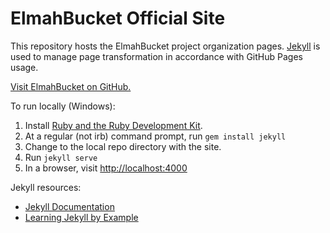 ElmahBucket Official Site
====================

This repository hosts the ElmahBucket  project organization pages. [Jekyll](https://github.com/mojombo/jekyll) is used to manage page transformation in accordance with GitHub Pages usage.

[Visit ElmahBucket on GitHub.](https://github.com/ElmahBucket/ElmahBucket)

To run locally (Windows):

  1. Install [Ruby and the Ruby Development Kit](http://rubyinstaller.org/downloads/).
  1. At a regular (not irb) command prompt, run `gem install jekyll`
  1. Change to the local repo directory with the site.
  1. Run `jekyll serve`
  1. In a browser, visit [http://localhost:4000](http://localhost:4000)

Jekyll resources:
  * [Jekyll Documentation](http://jekyllrb.com/docs/home/)
  * [Learning Jekyll by Example](http://www.andrewmunsell.com/tutorials/jekyll-by-example/)

